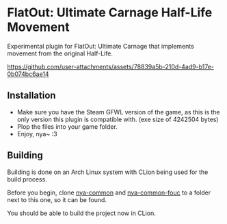 # FlatOut: Ultimate Carnage Half-Life Movement

Experimental plugin for FlatOut: Ultimate Carnage that implements movement from the original Half-Life.

https://github.com/user-attachments/assets/78839a5b-210d-4ad9-b17e-0b074bc6ae14

## Installation

- Make sure you have the Steam GFWL version of the game, as this is the only version this plugin is compatible with. (exe size of 4242504 bytes)
- Plop the files into your game folder.
- Enjoy, nya~ :3

## Building

Building is done on an Arch Linux system with CLion being used for the build process. 

Before you begin, clone [nya-common](https://github.com/gaycoderprincess/nya-common) and [nya-common-fouc](https://github.com/gaycoderprincess/nya-common-fouc) to a folder next to this one, so it can be found.

You should be able to build the project now in CLion.
